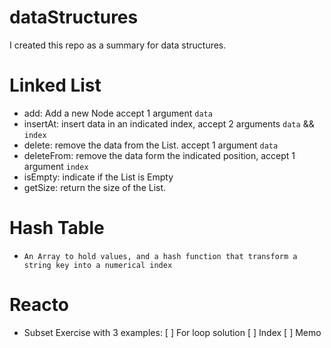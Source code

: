# dataStructures

I created this repo as a summary for data structures.

# Linked List

- add: Add a new Node accept 1 argument `data`
- insertAt: insert data in an indicated index, accept 2 arguments `data` && `index`
- delete: remove the data from the List. accept 1 argument `data`
- deleteFrom: remove the data form the indicated position, accept 1 argument `index`
- isEmpty: indicate if the List is Empty
- getSize: return the size of the List.

# Hash Table

- `An Array to hold values, and a hash function that transform a string key into a numerical index`

# Reacto

- Subset Exercise with 3 examples:
  [ ] For loop solution
  [ ] Index
  [ ] Memo
